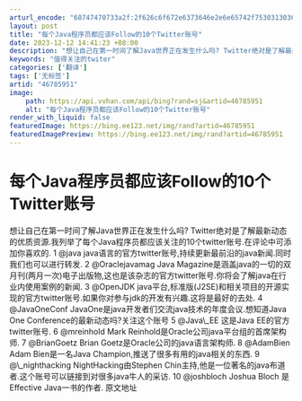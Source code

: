 ```yaml
---
arturl_encode: "68747470733a2f:2f626c6f672e6373646e2e6e65742f75303130363839333036:2f61727469636c652f64657461696c732f3436373835393531"
layout: post
title: "每个Java程序员都应该Follow的10个Twitter账号"
date: 2023-12-12 14:41:23 +08:00
description: "想让自己在第一时间了解Java世界正在发生什么吗? Twitter绝对是了解最新动态"
keywords: "值得关注的twiter"
categories: ['翻译']
tags: ['无标签']
artid: "46785951"
image:
    path: https://api.vvhan.com/api/bing?rand=sj&artid=46785951
    alt: "每个Java程序员都应该Follow的10个Twitter账号"
render_with_liquid: false
featuredImage: https://bing.ee123.net/img/rand?artid=46785951
featuredImagePreview: https://bing.ee123.net/img/rand?artid=46785951
---
```


# 每个Java程序员都应该Follow的10个Twitter账号
想让自己在第一时间了解Java世界正在发生什么吗? Twitter绝对是了解最新动态的优质资源.我列举了每个Java程序员都应该关注的10个twitter账号.在评论中可添加你喜欢的.
1 @java
java语言的官方twitter账号,持续更新最前沿的java新闻.同时我们也可以进行转发.
2 @Oraclejavamag
Java Magazine是涵盖java的一切的双月刊(两月一次)电子出版物,这也是该杂志的官方twitter账号.你将会了解java在行业内使用案例的新闻.
3 @OpenJDK
java平台,标准版(J2SE)和相关项目的开源实现的官方twitter账号.如果你对参与jdk的开发有兴趣.这将是最好的去处.
4 @JavaOneConf
JavaOne是java开发者们交流java技术的年度会议.想知道Java One Conference的最新动态吗?关注这个账号
5 @Java\\_EE
这是Java EE的官方twitter账号.
6 @mreinhold
Mark Reinhold是Oracle公司java平台组的首席架构师.
7 @BrianGoetz
Brian Goetz是Oracle公司的java语言架构师.
8 @AdamBien
Adam Bien是一名Java Champion,推送了很多有用的java相关的东西.
9 @\\_nighthacking
NightHacking由Stephen Chin主持,他是一位著名的java布道者.这个账号可以链接到对很多java牛人的采访.
10 @joshbloch
Joshua Bloch 是 Effective Java一书的作者.
原文地址